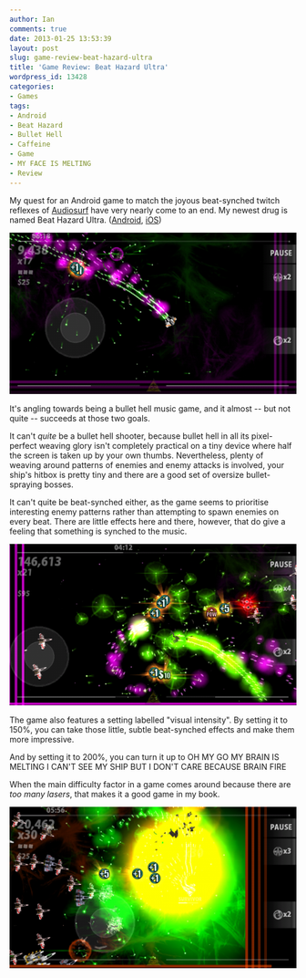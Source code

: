 ```yaml
---
author: Ian
comments: true
date: 2013-01-25 13:53:39
layout: post
slug: game-review-beat-hazard-ultra
title: 'Game Review: Beat Hazard Ultra'
wordpress_id: 13428
categories:
- Games
tags:
- Android
- Beat Hazard
- Bullet Hell
- Caffeine
- Game
- MY FACE IS MELTING
- Review
---
```


My quest for an Android game to match the joyous beat-synched twitch reflexes of [Audiosurf](http://www.audio-surf.com/) have very nearly come to an end. My newest drug is named Beat Hazard Ultra. ([Android](https://play.google.com/store/apps/details?id=com.coldbeamgames.beathazardultragooglefull), [iOS](https://itunes.apple.com/us/app/beat-hazard-ultra/id475336263?mt=8))

[![](/blog/2013/01/Screenshot_2013-01-25-13-48-24-600x337.png)](/blog/2013/01/Screenshot_2013-01-25-13-48-24.png)

It's angling towards being a bullet hell music game, and it almost -- but not quite -- succeeds at those two goals.

It can't _quite_ be a bullet hell shooter, because bullet hell in all its pixel-perfect weaving glory isn't completely practical on a tiny device where half the screen is taken up by your own thumbs. Nevertheless, plenty of weaving around patterns of enemies and enemy attacks is involved, your ship's hitbox is pretty tiny and there are a good set of oversize bullet-spraying bosses.

It can't quite be beat-synched either, as the game seems to prioritise interesting enemy patterns rather than attempting to spawn enemies on every beat. There are little effects here and there, however, that do give a feeling that something is synched to the music.

[![](/blog/2013/01/Screenshot_2013-01-25-13-50-29-600x337.png)](/blog/2013/01/Screenshot_2013-01-25-13-50-29.png)

The game also features a setting labelled "visual intensity". By setting it to 150%, you can take those little, subtle beat-synched effects and make them more impressive.

And by setting it to 200%, you can turn it up to OH MY GO MY BRAIN IS MELTING I CAN'T SEE MY SHIP BUT I DON'T CARE BECAUSE BRAIN FIRE

When the main difficulty factor in a game comes around because there are _too many lasers_, that makes it a good game in my book.

[![](/blog/2013/01/Screenshot_2013-01-25-13-48-46-600x337.png)](/blog/2013/01/Screenshot_2013-01-25-13-48-46.png)
